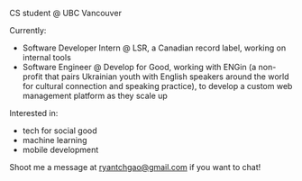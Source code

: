 CS student @ UBC Vancouver 

Currently:
- Software Developer Intern @ LSR, a Canadian record label, working on internal tools
- Software Engineer @ Develop for Good, working with ENGin (a non-profit that pairs Ukrainian youth with English speakers around the world for cultural connection and speaking practice), to develop a custom web management platform as they scale up

Interested in:
- tech for social good
- machine learning
- mobile development

Shoot me a message at ryantchgao@gmail.com if you want to chat!
